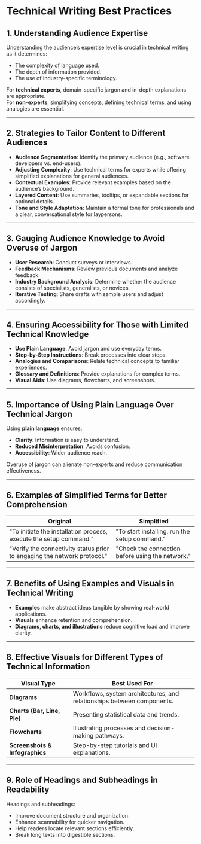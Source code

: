 
# Technical Writing Best Practices

## 1. Understanding Audience Expertise

Understanding the audience’s expertise level is crucial in technical writing as it determines:
- The complexity of language used.
- The depth of information provided.
- The use of industry-specific terminology.

For **technical experts**, domain-specific jargon and in-depth explanations are appropriate.  
For **non-experts**, simplifying concepts, defining technical terms, and using analogies are essential.

---

## 2. Strategies to Tailor Content to Different Audiences

- **Audience Segmentation**: Identify the primary audience (e.g., software developers vs. end-users).
- **Adjusting Complexity**: Use technical terms for experts while offering simplified explanations for general audiences.
- **Contextual Examples**: Provide relevant examples based on the audience’s background.
- **Layered Content**: Use summaries, tooltips, or expandable sections for optional details.
- **Tone and Style Adaptation**: Maintain a formal tone for professionals and a clear, conversational style for laypersons.

---

## 3. Gauging Audience Knowledge to Avoid Overuse of Jargon

- **User Research**: Conduct surveys or interviews.
- **Feedback Mechanisms**: Review previous documents and analyze feedback.
- **Industry Background Analysis**: Determine whether the audience consists of specialists, generalists, or novices.
- **Iterative Testing**: Share drafts with sample users and adjust accordingly.

---

## 4. Ensuring Accessibility for Those with Limited Technical Knowledge

- **Use Plain Language**: Avoid jargon and use everyday terms.
- **Step-by-Step Instructions**: Break processes into clear steps.
- **Analogies and Comparisons**: Relate technical concepts to familiar experiences.
- **Glossary and Definitions**: Provide explanations for complex terms.
- **Visual Aids**: Use diagrams, flowcharts, and screenshots.

---

## 5. Importance of Using Plain Language Over Technical Jargon

Using **plain language** ensures:
- **Clarity**: Information is easy to understand.
- **Reduced Misinterpretation**: Avoids confusion.
- **Accessibility**: Wider audience reach.

Overuse of jargon can alienate non-experts and reduce communication effectiveness.

---

## 6. Examples of Simplified Terms for Better Comprehension

| Original | Simplified |
|----------|-----------|
| "To initiate the installation process, execute the setup command." | "To start installing, run the setup command." |
| "Verify the connectivity status prior to engaging the network protocol." | "Check the connection before using the network." |

---

## 7. Benefits of Using Examples and Visuals in Technical Writing

- **Examples** make abstract ideas tangible by showing real-world applications.
- **Visuals** enhance retention and comprehension.
- **Diagrams, charts, and illustrations** reduce cognitive load and improve clarity.

---

## 8. Effective Visuals for Different Types of Technical Information

| Visual Type | Best Used For |
|------------|--------------|
| **Diagrams** | Workflows, system architectures, and relationships between components. |
| **Charts (Bar, Line, Pie)** | Presenting statistical data and trends. |
| **Flowcharts** | Illustrating processes and decision-making pathways. |
| **Screenshots & Infographics** | Step-by-step tutorials and UI explanations. |

---

## 9. Role of Headings and Subheadings in Readability

Headings and subheadings:
- Improve document structure and organization.
- Enhance scannability for quicker navigation.
- Help readers locate relevant sections efficiently.
- Break long texts into digestible sections.
